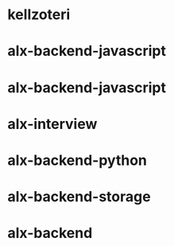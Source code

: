 # kellzoteri
# alx-backend-javascript
# alx-backend-javascript
# alx-interview
# alx-backend-python
# alx-backend-storage
# alx-backend
